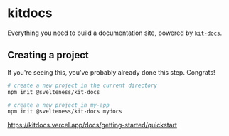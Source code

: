 # kitdocs

Everything you need to build a documentation site, powered by [`kit-docs`](https://kitdocs.vercel.app/docs/getting-started/quickstart).

## Creating a project

If you're seeing this, you've probably already done this step. Congrats!

```bash
# create a new project in the current directory
npm init @svelteness/kit-docs

# create a new project in my-app
npm init @svelteness/kit-docs mydocs
```

https://kitdocs.vercel.app/docs/getting-started/quickstart
